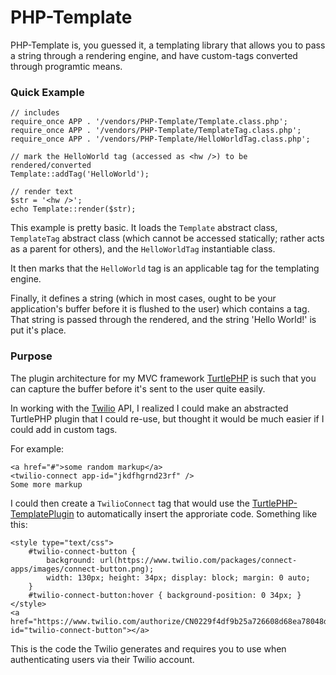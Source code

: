 PHP-Template
============

PHP-Template is, you guessed it, a templating library that allows you to pass a
string through a rendering engine, and have custom-tags converted through 
programtic means.

### Quick Example

    // includes
    require_once APP . '/vendors/PHP-Template/Template.class.php';
    require_once APP . '/vendors/PHP-Template/TemplateTag.class.php';
    require_once APP . '/vendors/PHP-Template/HelloWorldTag.class.php';

    // mark the HelloWorld tag (accessed as <hw />) to be rendered/converted
    Template::addTag('HelloWorld');

    // render text
    $str = '<hw />';
    echo Template::render($str);

This example is pretty basic. It loads the `Template` abstract class,
`TemplateTag` abstract class (which cannot be accessed statically; rather acts
as a parent for others), and the `HelloWorldTag` instantiable class.

It then marks that the `HelloWorld` tag is an applicable tag for the templating
engine.

Finally, it defines a string (which in most cases, ought to be your
application's buffer before it is flushed to the user) which contains a tag.
That string is passed through the rendered, and the string 'Hello World!' is
put it's place.

### Purpose
The plugin architecture for my MVC framework
[TurtlePHP](https://github.com/onassar/TurtlePHP) is such that you can capture
the buffer before it's sent to the user quite easily.

In working with the [Twilio](https://www.twilio.com/) API, I realized I could
make an abstracted TurtlePHP plugin that I could re-use, but thought it would be
much easier if I could add in custom tags.

For example:

    <a href="#">some random markup</a>
    <twilio-connect app-id="jkdfhgrnd23rf" />
    Some more markup

I could then create a `TwilioConnect` tag that would use the
[TurtlePHP-TemplatePlugin](https://github.com/onassar/TurtlePHP-TemplatePlugin)
to automatically insert the approriate code. Something like this:

    <style type="text/css">
    	#twilio-connect-button {
    		background: url(https://www.twilio.com/packages/connect-apps/images/connect-button.png);
    		width: 130px; height: 34px; display: block;	margin: 0 auto;
    	}
    	#twilio-connect-button:hover { background-position: 0 34px; }
    </style>
    <a href="https://www.twilio.com/authorize/CN0229f4df9b25a726608d68ea78048d5f" id="twilio-connect-button"></a>

This is the code the Twilio generates and requires you to use when
authenticating users via their Twilio account.
